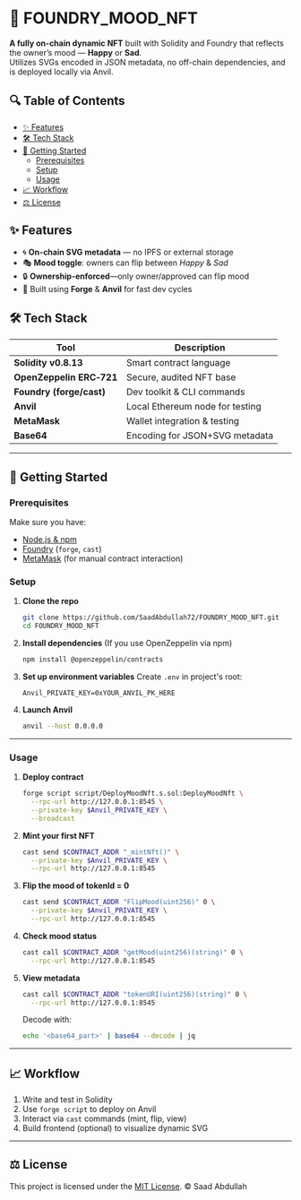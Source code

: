 # 🧠 FOUNDRY_MOOD_NFT

**A fully on-chain dynamic NFT** built with Solidity and Foundry that reflects the owner’s mood — **Happy** or **Sad**.  
Utilizes SVGs encoded in JSON metadata, no off-chain dependencies, and is deployed locally via Anvil.



## 🔍 Table of Contents

- [✨ Features](#✨-features)  
- [🛠️ Tech Stack](#🛠️-tech-stack)  
- [🚀 Getting Started](#🚀-getting-started)  
  - [Prerequisites](#prerequisites)  
  - [Setup](#setup)  
  - [Usage](#usage)  
- [📈 Workflow](#📈-workflow)  
- [⚖️ License](#⚖️-license)  


## ✨ Features

- 🌀 **On-chain SVG metadata** — no IPFS or external storage  
- 🎭 **Mood toggle**: owners can flip between *Happy* & *Sad*  
- 🔒 **Ownership-enforced**—only owner/approved can flip mood  
- 🔧 Built using **Forge** & **Anvil** for fast dev cycles  



## 🛠️ Tech Stack

| Tool                     | Description                        |
|--------------------------|------------------------------------|
| **Solidity v0.8.13**     | Smart contract language            |
| **OpenZeppelin ERC‑721** | Secure, audited NFT base           |
| **Foundry (forge/cast)** | Dev toolkit & CLI commands         |
| **Anvil**                | Local Ethereum node for testing    |
| **MetaMask**             | Wallet integration & testing       |
| **Base64**               | Encoding for JSON+SVG metadata     |

---

## 🚀 Getting Started

### Prerequisites

Make sure you have:
- [Node.js & npm](https://nodejs.org)  
- [Foundry](https://github.com/foundry-rs/foundry#installation) (`forge`, `cast`)  
- [MetaMask](https://metamask.io) (for manual contract interaction)


### Setup

1. **Clone the repo**  
   ```bash
   git clone https://github.com/SaadAbdullah72/FOUNDRY_MOOD_NFT.git
   cd FOUNDRY_MOOD_NFT


2. **Install dependencies**
   (If you use OpenZeppelin via npm)

   ```bash
   npm install @openzeppelin/contracts
   

3. **Set up environment variables**
   Create `.env` in project's root:

   ```
   Anvil_PRIVATE_KEY=0xYOUR_ANVIL_PK_HERE
   ```

4. **Launch Anvil**

   ```bash
   anvil --host 0.0.0.0
   ```

---

### Usage

1. **Deploy contract**

   ```bash
   forge script script/DeployMoodNft.s.sol:DeployMoodNft \
     --rpc-url http://127.0.0.1:8545 \
     --private-key $Anvil_PRIVATE_KEY \
     --broadcast
   ```

2. **Mint your first NFT**

   ```bash
   cast send $CONTRACT_ADDR "_mintNft()" \
     --private-key $Anvil_PRIVATE_KEY \
     --rpc-url http://127.0.0.1:8545
   ```

3. **Flip the mood of tokenId = 0**

   ```bash
   cast send $CONTRACT_ADDR "FlipMood(uint256)" 0 \
     --private-key $Anvil_PRIVATE_KEY \
     --rpc-url http://127.0.0.1:8545
   ```

4. **Check mood status**

   ```bash
   cast call $CONTRACT_ADDR "getMood(uint256)(string)" 0 \
     --rpc-url http://127.0.0.1:8545
   ```

5. **View metadata**

   ```bash
   cast call $CONTRACT_ADDR "tokenURI(uint256)(string)" 0 \
     --rpc-url http://127.0.0.1:8545
   ```

   Decode with:

   ```bash
   echo '<base64_part>' | base64 --decode | jq
   ```

---

## 📈 Workflow

1. Write and test in Solidity
2. Use `forge script` to deploy on Anvil
3. Interact via `cast` commands (mint, flip, view)
4. Build frontend (optional) to visualize dynamic SVG

---

## ⚖️ License

This project is licensed under the [MIT License](LICENSE).
© Saad Abdullah



